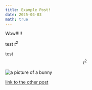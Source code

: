 ```yaml
---
title: Example Post!
date: 2025-04-03
math: true
---
```


Wow!!!!!

test $t^2$

test $$t^2$$

![a picture of a bunny](../Bunny.jpg)

[link to the other post](../example2.md)